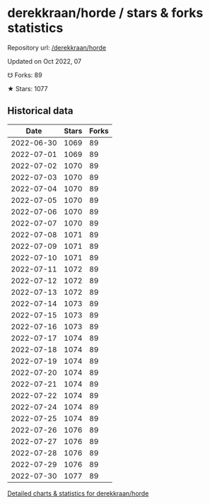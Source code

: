 # derekkraan/horde / stars & forks statistics

Repository url: [/derekkraan/horde](https://github.com/derekkraan/horde)

Updated on Oct 2022, 07

☋ Forks: 89

★ Stars: 1077

## Historical data
| Date | Stars | Forks |
|------|-------|-------|
| 2022-06-30 | 1069 | 89 | 
| 2022-07-01 | 1069 | 89 | 
| 2022-07-02 | 1070 | 89 | 
| 2022-07-03 | 1070 | 89 | 
| 2022-07-04 | 1070 | 89 | 
| 2022-07-05 | 1070 | 89 | 
| 2022-07-06 | 1070 | 89 | 
| 2022-07-07 | 1070 | 89 | 
| 2022-07-08 | 1071 | 89 | 
| 2022-07-09 | 1071 | 89 | 
| 2022-07-10 | 1071 | 89 | 
| 2022-07-11 | 1072 | 89 | 
| 2022-07-12 | 1072 | 89 | 
| 2022-07-13 | 1072 | 89 | 
| 2022-07-14 | 1073 | 89 | 
| 2022-07-15 | 1073 | 89 | 
| 2022-07-16 | 1073 | 89 | 
| 2022-07-17 | 1074 | 89 | 
| 2022-07-18 | 1074 | 89 | 
| 2022-07-19 | 1074 | 89 | 
| 2022-07-20 | 1074 | 89 | 
| 2022-07-21 | 1074 | 89 | 
| 2022-07-22 | 1074 | 89 | 
| 2022-07-24 | 1074 | 89 | 
| 2022-07-25 | 1074 | 89 | 
| 2022-07-26 | 1076 | 89 | 
| 2022-07-27 | 1076 | 89 | 
| 2022-07-28 | 1076 | 89 | 
| 2022-07-29 | 1076 | 89 | 
| 2022-07-30 | 1077 | 89 | 


[Detailed charts & statistics for derekkraan/horde](https://reviewgithub.com/rep/derekkraan/horde)
